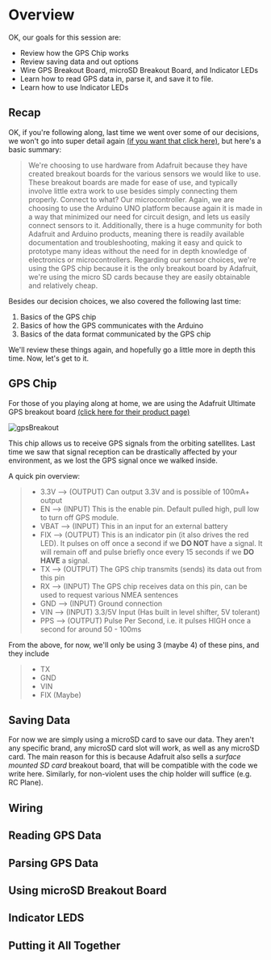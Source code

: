 # Overview

OK, our goals for this session are:

- Review how the GPS Chip works
- Review saving data and out options
- Wire GPS Breakout Board, microSD Breakout Board, and Indicator LEDs
- Learn how to read GPS data in, parse it, and save it to file.
- Learn how to use Indicator LEDs

## Recap

OK, if you're following along, last time we went over some of our decisions, we won't go into super detail again [(if you want that click here)](https://github.com/1001-Stanovich-Jon/Basic_GPSDemo/blob/main/Outline.md), but here's a basic summary:

> We're choosing to use hardware from Adafruit because they have created breakout boards for the various sensors we would like to use. These breakout boards are made for ease of use, and typically involve little extra work to use besides simply connecting them properly. Connect to what? Our microcontroller.
> Again, we are choosing to use the Arduino UNO platform because again it is made in a way that minimized our need for circuit design, 
> and lets us easily connect sensors to it. Additionally, there is a huge community for both Adafruit and Arduino products, meaning there is
> readily available documentation and troubleshooting, making it easy and quick to prototype many ideas without the need for in depth knowledge of 
> electronics or microcontrollers. Regarding our sensor choices, we're using the GPS chip because it is the only breakout board by Adafruit, we're using the micro
> SD cards because they are easily obtainable and relatively cheap.

Besides our decision choices, we also covered the following last time:

1. Basics of the GPS chip
2. Basics of how the GPS communicates with the Arduino
3. Basics of the data format communicated by the GPS chip

We'll review these things again, and hopefully go a little more in depth this time. Now, let's get to it.

## GPS Chip

For those of you playing along at home, we are using the Adafruit Ultimate GPS breakout board [(click here for their product page)](https://www.adafruit.com/product/746)

![gpsBreakout](https://user-images.githubusercontent.com/84261577/221063977-b65a2597-8a97-4116-b8c2-38e17f40589a.png)

This chip allows us to receive GPS signals from the orbiting satellites. Last time we saw that signal reception can be drastically affected by your environment, as we lost the GPS signal once we walked inside.

A quick pin overview:

> - 3.3V --> (OUTPUT) Can output 3.3V and is possible of 100mA+ output
> - EN --> (INPUT) This is the enable pin. Default pulled high, pull low to turn off GPS module.
> - VBAT --> (INPUT) This in an input for an external battery
> - FIX --> (OUTPUT) This is an indicator pin (it also drives the red LED). It pulses on off once a second if we **DO NOT** have a signal. It will remain off and pulse briefly once every 15 seconds if we **DO HAVE** a signal.
> - TX --> (OUTPUT) The GPS chip transmits (sends) its data out from this pin
> - RX --> (INPUT) The GPS chip receives data on this pin, can be used to request various NMEA sentences
> - GND --> (INPUT) Ground connection
> - VIN --> (INPUT) 3.3/5V Input (Has built in level shifter, 5V tolerant)
> - PPS --> (OUTPUT) Pulse Per Second, i.e. it pulses HIGH once a second for around 50 - 100ms

From the above, for now, we'll only be using 3 (maybe 4) of these pins, and they include

> - TX
> - GND
> - VIN
> - FIX (Maybe)

## Saving Data

For now we are simply using a microSD card to save our data. They aren't any specific brand, any microSD card slot will work, as well as any microSD card.
The main reason for this is because Adafruit also sells a *surface mounted SD card* breakout board, that will be compatible with the code we write here. Similarly, for non-violent uses the chip holder will suffice (e.g. RC Plane).

## Wiring

## Reading GPS Data

## Parsing GPS Data

## Using microSD Breakout Board

## Indicator LEDS

## Putting it All Together

